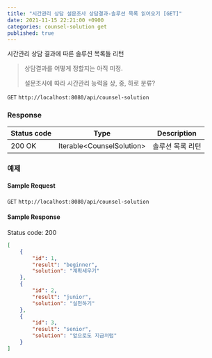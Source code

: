 ```yaml
---
title: "시간관리 상담 설문조사 상담결과-솔루션 목록 읽어오기 [GET]"
date: 2021-11-15 22:21:00 +0900
categories: counsel-solution get
published: true
---
```


시간관리 상담 결과에 따른 솔루션 목록들 리턴

> 상담결과를 어떻게 정할지는 아직 미정.
>
> 설문조사에 따라 시간관리 능력을 상, 중, 하로 분류?

`GET` `http://localhost:8080/api/counsel-solution`

### Response

| Status code | Type                       | Description      |
| ----------- | -------------------------- | ---------------- |
| 200 OK      | Iterable\<CounselSolution> | 솔루션 목록 리턴 |



### 예제

#### Sample Request

`GET` `http://localhost:8080/api/counsel-solution`

#### Sample Response

Status code: 200

```json
[
    {
        "id": 1,
        "result": "beginner",
        "solution": "계획세우기"
    },
    {
        "id": 2,
        "result": "junior",
        "solution": "실천하기"
    },
    {
        "id": 3,
        "result": "senior",
        "solution": "앞으로도 지금처럼"
    }
]
```

